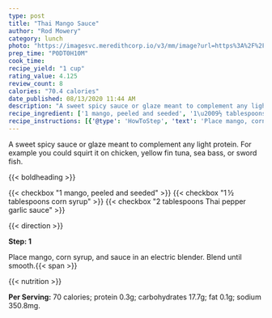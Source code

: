 ```yaml
---
type: post
title: "Thai Mango Sauce"
author: "Rod Mowery"
category: lunch
photo: "https://imagesvc.meredithcorp.io/v3/mm/image?url=https%3A%2F%2Fimages.media-allrecipes.com%2Fuserphotos%2F2310278.jpg"
prep_time: "P0DT0H10M"
cook_time: 
recipe_yield: "1 cup"
rating_value: 4.125
review_count: 8
calories: "70.4 calories"
date_published: 08/13/2020 11:44 AM
description: "A sweet spicy sauce or glaze meant to complement any light protein. For example you could squirt it on chicken, yellow fin tuna, sea bass, or sword fish."
recipe_ingredient: ['1 mango, peeled and seeded', '1\u2009½ tablespoons corn syrup', '2 tablespoons Thai pepper garlic sauce']
recipe_instructions: [{'@type': 'HowToStep', 'text': 'Place mango, corn syrup, and sauce in an electric blender. Blend until smooth.\n'}]
---
```


A sweet spicy sauce or glaze meant to complement any light protein. For example you could squirt it on chicken, yellow fin tuna, sea bass, or sword fish. 

{{< boldheading >}}

{{< checkbox "1  mango, peeled and seeded" >}}
{{< checkbox "1 ½ tablespoons corn syrup" >}}
{{< checkbox "2 tablespoons Thai pepper garlic sauce" >}}


{{< direction >}}

**Step: 1**

Place mango, corn syrup, and sauce in an electric blender. Blend until smooth.{{< span >}}

{{< nutrition >}}

**Per Serving:** 70 calories; protein 0.3g; carbohydrates 17.7g; fat 0.1g; sodium 350.8mg.